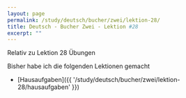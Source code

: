 ```yaml
---
layout: page
permalink: /study/deutsch/bucher/zwei/lektion-28/
title: Deutsch - Bucher Zwei - Lektion #28
excerpt: ""
---
```


Relativ zu Lektion 28 Übungen

Bisher habe ich die folgenden Lektionen gemacht

* [Hausaufgaben]({{ '/study/deutsch/bucher/zwei/lektion-28/hausaufgaben' }})

